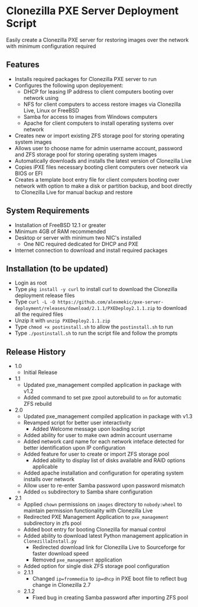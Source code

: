 # Clonezilla PXE Server Deployment Script
Easily create a Clonezilla PXE server for restoring images over the network with minimum configuration required

## Features

- Installs required packages for Clonezilla PXE server to run
- Configures the following upon deployement:
  - DHCP for leasing IP address to client computers booting over network using
  - NFS for client computers to access restore images via Clonezilla Live, Linux or FreeBSD
  - Samba for access to images from Windows computers
  - Apache for client computers to install operating systems over network
- Creates new or import existing ZFS storage pool for storing operating system images
- Allows user to choose name for admin username account, password and ZFS storage pool for storing operating system images
- Automatically downloads and installs the latest version of Clonezilla Live
- Copies iPXE files necessary booting client computers over network via BIOS or EFI
- Creates a template boot entry file for client computers booting over network with option to make a disk or partition backup, and boot directly to Clonezilla Live for manual backup and restore

## System Requirements 

- Installation of FreeBSD 12.1 or greater
- Minimum 4GB of RAM recommended
- Desktop or server with minimum two NIC's installed
  - One NIC required dedicated for DHCP and PXE
- Internet connection to download and install required packages

## Installation (to be updated)

- Login as root
- Type `pkg install -y curl` to install curl to download the Clonezilla deployment release files
- Type `curl -L -O https://github.com/alexmekic/pxe-server-deployment/releases/download/2.1.1/PXEDeploy2.1.1.zip` to download all the required files
- Unzip it with `unzip PXEDeploy2.1.1.zip`
- Type `chmod +x postinstall.sh` to allow the `postinstall.sh` to run
- Type `./postinstall.sh` to run the script file and follow the prompts

## Release History

- 1.0
  - Initial Release
- 1.1
  - Updated pxe_management compiled application in package with v1.2
  - Added command to set pxe zpool autorebuild to `on` for automatic ZFS rebuild
- 2.0
  - Updated pxe_management compiled application in package with v1.3
  - Revamped script for better user interactivity
    - Added Welcome message upon loading script
  - Added ability for user to make own admin account username
  - Added network card name for each network inteface detected for better identification upon IP configuration
  - Added feature for user to create or import ZFS storage pool
    - Added ability to display list of disks available and RAID options applicable
  - Added apache installation and configuration for operating system installs over network
  - Allow user to re-enter Samba password upon password mismatch
  - Added `os` subdirectory to Samba share configuration
- 2.1
  - Applied `chown` permissions on `images` directory to `nobody:wheel` to maintain permission functionality with Clonezilla Live
  - Redirected PXE Management Application to `pxe_management` subdirectory in zfs pool
  - Added boot entry for booting Clonezilla for manual control
  - Added ability to download latest Python management application in `ClonezillaInstall.py`
    - Redirected download link for Clonezilla Live to Sourceforge for faster download speed
    - Removed `pxe_management` application
  - Added option for single disk ZFS storage pool configuration
  - 2.1.1
    - Changed `ip=frommedia` to `ip=dhcp` in PXE boot file to reflect bug change in Clonezilla 2.7
  - 2.1.2
    - Fixed bug in creating Samba password after importing ZFS pool